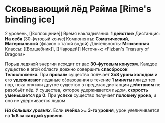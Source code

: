# Сковывающий лёд Райма [Rime's binding ice]
2 уровень, [[Воплощение]]
Время накладывания: **1 действие**
Дистанция: **На себя** (30-футовый конус)
Компоненты: **Соматический**, **Материальный** (флакон с талой водой)
Длительность: **Мгновенная**
Классы: [[Волшебник]], [[Чародей]]
Источник: «Fizban's Treasury of Dragons»

Порыв ледяной энергии исходит от вас **30-футовым конусом**. Каждое существо в этой области должно совершить **спасбросок Телосложения**. При **провале** существо получает **3к8 урона холодом** и его **удерживают** ледяные образования в течение **1 минуты** или до тех пор, пока оно или другое существо в пределах дистанции **действием** не разобьёт лёд. У существа, которое удерживается льдом, **скорость уменьшается до 0**. При **успехе** существо получает **половину урона**, и оно не удерживается льдом

**_На больших уровнях._** Если **ячейка >= 3-го уровня**, урон увеличивается на **1к8 за каждый уровень**
